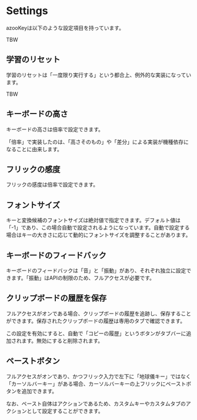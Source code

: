 # Settings

azooKeyは以下のような設定項目を持っています。

TBW

## 学習のリセット

学習のリセットは「一度限り実行する」という都合上、例外的な実装になっています。

TBW

## キーボードの高さ

キーボードの高さは倍率で設定できます。

「倍率」で実装したのは、「高さそのもの」や「差分」による実装が機種依存になることに由来します。

## フリックの感度

フリックの感度は倍率で設定できます。

## フォントサイズ

キーと変換候補のフォントサイズは絶対値で指定できます。デフォルト値は「-1」であり、この場合自動で設定されるようになっています。自動で設定する場合はキーの大きさに応じて動的にフォントサイズを調整することがあります。

## キーボードのフィードバック

キーボードのフィードバックは「音」と「振動」があり、それぞれ独立に設定できます。「振動」はAPIの制限のため、フルアクセスが必要です。

## クリップボードの履歴を保存

フルアクセスがオンである場合、クリップボードの履歴を追跡し、保存することができます。保存されたクリップボードの履歴は専用のタブで確認できます。

この設定を有効にすると、自動で「コピーの履歴」というボタンがタブバーに追加されます。無効にすると削除されます。

## ペーストボタン

フルアクセスがオンであり、かつフリック入力で左下に「地球儀キー」ではなく「カーソルバーキー」がある場合、カーソルバーキーの上フリックにペーストボタンを追加できます。

なお、ペースト自体はアクションであるため、カスタムキーやカスタムタブのアクションとして設定することができます。